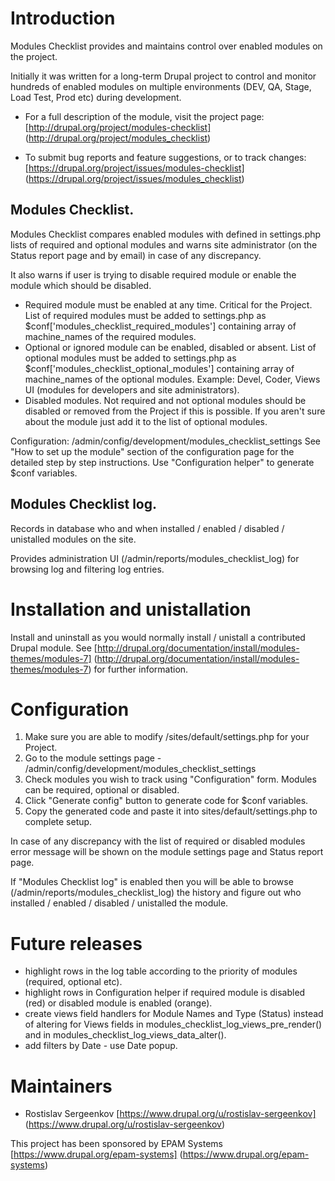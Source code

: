 # Introduction

Modules Checklist provides and maintains control over enabled modules
on the project.

Initially it was written for a long-term Drupal project to control and monitor
hundreds of enabled modules on multiple environments
(DEV, QA, Stage, Load Test, Prod etc) during development.

 * For a full description of the module, visit the project page:
 [http://drupal.org/project/modules-checklist]
 (http://drupal.org/project/modules_checklist)

 * To submit bug reports and feature suggestions, or to track changes:
 [https://drupal.org/project/issues/modules-checklist]
 (https://drupal.org/project/issues/modules_checklist)

## Modules Checklist.

Modules Checklist compares enabled modules with defined in settings.php
lists of required and optional modules and warns site administrator 
(on the Status report page and by email) in case of any discrepancy.

It also warns if user is trying to disable required module or enable 
the module which should be disabled.

 - Required module must be enabled at any time. Critical for the Project.
 List of required modules must be added to settings.php 
 as $conf['modules_checklist_required_modules'] containing array 
 of machine_names of the required modules.
 - Optional or ignored module can be enabled, disabled or absent.
 List of optional modules must be added to settings.php 
 as $conf['modules_checklist_optional_modules'] containing array 
 of machine_names of the optional modules.
 Example: Devel, Coder, Views UI
 (modules for developers and site administrators).
 - Disabled modules. Not required and not optional modules should be disabled
 or removed from the Project if this is possible. If you aren't sure 
 about the module just add it to the list of optional modules.

Configuration: /admin/config/development/modules_checklist_settings
See "How to set up the module" section of the configuration page 
for the detailed step by step instructions.
Use "Configuration helper" to generate $conf variables.

## Modules Checklist log.

Records in database who and when installed / enabled / disabled / unistalled
modules on the site.

Provides administration UI (/admin/reports/modules_checklist_log)
for browsing log and filtering log entries.

# Installation and unistallation

Install and uninstall as you would normally install / unistall
a contributed Drupal module.
See [http://drupal.org/documentation/install/modules-themes/modules-7]
(http://drupal.org/documentation/install/modules-themes/modules-7)
for further information.

# Configuration

 1. Make sure you are able to modify /sites/default/settings.php
 for your Project.
 2. Go to the module settings page -
 /admin/config/development/modules_checklist_settings
 3. Check modules you wish to track using "Configuration" form.
 Modules can be required, optional or disabled.
 4. Click "Generate config" button to generate code for $conf variables.
 5. Copy the generated code and paste it into sites/default/settings.php
 to complete setup.

In case of any discrepancy with the list of required or disabled modules
error message will be shown on the module settings page and Status report page.

If "Modules Checklist log" is enabled then you will be able to browse
(/admin/reports/modules_checklist_log) the history and figure out
who installed / enabled / disabled / unistalled the module.

# Future releases

 - highlight rows in the log table according to the priority of modules
 (required, optional etc).
 - highlight rows in Configuration helper if required module is disabled (red) 
 or disabled module is enabled (orange).
 - create views field handlers for Module Names and Type (Status) instead of
 altering for Views fields in modules_checklist_log_views_pre_render() and in
 modules_checklist_log_views_data_alter().
 - add filters by Date - use Date popup.

# Maintainers

 * Rostislav Sergeenkov [https://www.drupal.org/u/rostislav-sergeenkov]
 (https://www.drupal.org/u/rostislav-sergeenkov)

This project has been sponsored by EPAM Systems
[https://www.drupal.org/epam-systems] (https://www.drupal.org/epam-systems)
